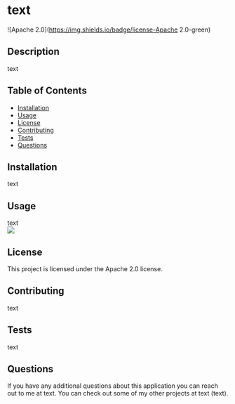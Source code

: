  # text
![Apache 2.0](https://img.shields.io/badge/license-Apache 2.0-green)

## Description 
text

## Table of Contents  
* [Installation](#installation)
* [Usage](#usage)
* [License](#license)
* [Contributing](#contributing)
* [Tests](#tests)
* [Questions](#questions)

## Installation
text

## Usage 
text
\
![](https://via.placeholder.com/150)

## License
This project is licensed under the Apache 2.0 license.

## Contributing
text

## Tests
text

## Questions
If you have any additional questions about this application you can reach out to me at text.
You can check out some of my other projects at text (text).
